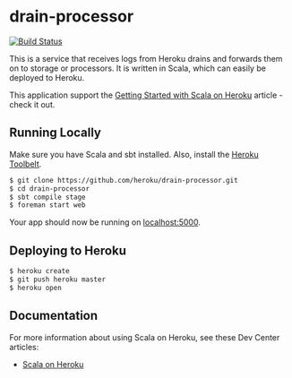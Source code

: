 drain-processor
===========================

[![Build Status](https://travis-ci.org/vonnagy/drain-processor.png?branch=master)](https://travis-ci.org/vonnagy/drain-processor)

This is a service that receives logs from Heroku drains and forwards them on to storage or processors. It is written in Scala, 
which can easily be deployed to Heroku.  

This application support the [Getting Started with Scala on Heroku](https://devcenter.heroku.com/articles/getting-started-with-scala) article - check it out.

## Running Locally

Make sure you have Scala and sbt installed.  Also, install the [Heroku Toolbelt](https://toolbelt.heroku.com/).

```sh
$ git clone https://github.com/heroku/drain-processor.git
$ cd drain-processor
$ sbt compile stage
$ foreman start web
```

Your app should now be running on [localhost:5000](http://localhost:5000/).

## Deploying to Heroku

```sh
$ heroku create
$ git push heroku master
$ heroku open
```

## Documentation

For more information about using Scala on Heroku, see these Dev Center articles:

- [Scala on Heroku](https://devcenter.heroku.com/categories/scala)

